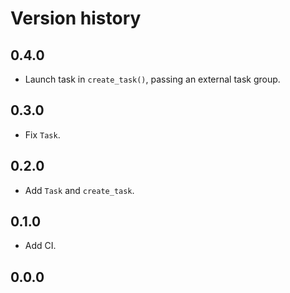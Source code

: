 # Version history

## 0.4.0

- Launch task in `create_task()`, passing an external task group.

## 0.3.0

- Fix `Task`.

## 0.2.0

- Add `Task` and `create_task`.

## 0.1.0

- Add CI.

## 0.0.0
